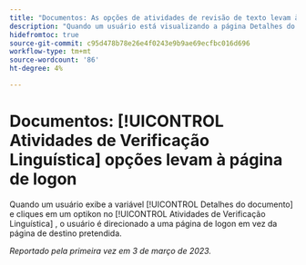 ```yaml
---
title: "Documentos: As opções de atividades de revisão de texto levam à página de logon"
description: "Quando um usuário está visualizando a página Detalhes do Documento e clica em um ícone no menu Atividades de Verificação Linguística, o usuário é direcionado para uma página de logon em vez da página de destino pretendida."
hidefromtoc: true
source-git-commit: c95d478b78e26e4f0243e9b9ae69ecfbc016d696
workflow-type: tm+mt
source-wordcount: '86'
ht-degree: 4%

---
```



# Documentos: [!UICONTROL Atividades de Verificação Linguística] opções levam à página de logon

<!--This article is on WF and WFP TOCs-->

Quando um usuário exibe a variável [!UICONTROL Detalhes do documento] e cliques em um optikon no [!UICONTROL Atividades de Verificação Linguística] , o usuário é direcionado a uma página de logon em vez da página de destino pretendida.

_Reportado pela primeira vez em 3 de março de 2023._

